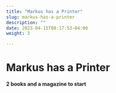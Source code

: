 ```yaml
---
title: "Markus has a Printer"
slug: markus-has-a-printer
description: ""
date: 2023-04-15T08:17:53-04:00
weight: 3

---
```


# Markus has a Printer
**2 books and a magazine to start**

